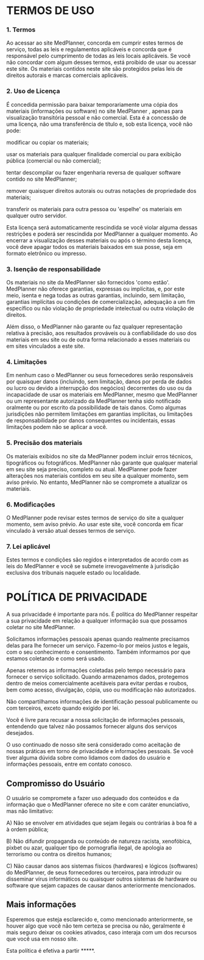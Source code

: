 # TERMOS DE USO

### 1. Termos 

Ao acessar ao site MedPlanner, concorda em cumprir estes termos de serviço, todas as leis e regulamentos aplicáveis e concorda que é responsável pelo cumprimento de todas as leis locais aplicáveis. Se você não concordar com algum desses termos, está proibido de usar ou acessar este site. Os materiais contidos neste site são protegidos pelas leis de direitos autorais e marcas comerciais aplicáveis. 

### 2. Uso de Licença 

É concedida permissão para baixar temporariamente uma cópia dos materiais (informações ou software) no site MedPlanner , apenas para visualização transitória pessoal e não comercial. Esta é a concessão de uma licença, não uma transferência de título e, sob esta licença, você não pode:  

modificar ou copiar os materiais;  

usar os materiais para qualquer finalidade comercial ou para exibição pública (comercial ou não comercial);  

tentar descompilar ou fazer engenharia reversa de qualquer software contido no site MedPlanner;  

remover quaisquer direitos autorais ou outras notações de propriedade dos materiais; 

transferir os materiais para outra pessoa ou 'espelhe' os materiais em qualquer outro servidor. 

Esta licença será automaticamente rescindida se você violar alguma dessas restrições e poderá ser rescindida por MedPlanner a qualquer momento. Ao encerrar a visualização desses materiais ou após o término desta licença, você deve apagar todos os materiais baixados em sua posse, seja em formato eletrônico ou impresso. 

### 3. Isenção de responsabilidade 

Os materiais no site da MedPlanner são fornecidos 'como estão'. MedPlanner não oferece garantias, expressas ou implícitas, e, por este meio, isenta e nega todas as outras garantias, incluindo, sem limitação, garantias implícitas ou condições de comercialização, adequação a um fim específico ou não violação de propriedade intelectual ou outra violação de direitos. 

Além disso, o MedPlanner não garante ou faz qualquer representação relativa à precisão, aos resultados prováveis ou à confiabilidade do uso dos materiais em seu site ou de outra forma relacionado a esses materiais ou em sites vinculados a este site. 

### 4. Limitações 

Em nenhum caso o MedPlanner ou seus fornecedores serão responsáveis por quaisquer danos (incluindo, sem limitação, danos por perda de dados ou lucro ou devido a interrupção dos negócios) decorrentes do uso ou da incapacidade de usar os materiais em MedPlanner, mesmo que MedPlanner ou um representante autorizado da MedPlanner tenha sido notificado oralmente ou por escrito da possibilidade de tais danos. Como algumas jurisdições não permitem limitações em garantias implícitas, ou limitações de responsabilidade por danos consequentes ou incidentais, essas limitações podem não se aplicar a você. 

### 5. Precisão dos materiais 

Os materiais exibidos no site da MedPlanner podem incluir erros técnicos, tipográficos ou fotográficos. MedPlanner não garante que qualquer material em seu site seja preciso, completo ou atual. MedPlanner pode fazer alterações nos materiais contidos em seu site a qualquer momento, sem aviso prévio. No entanto, MedPlanner não se compromete a atualizar os materiais. 

### 6. Modificações 

O MedPlanner pode revisar estes termos de serviço do site a qualquer momento, sem aviso prévio. Ao usar este site, você concorda em ficar vinculado à versão atual desses termos de serviço. 

### 7. Lei aplicável 

Estes termos e condições são regidos e interpretados de acordo com as leis do MedPlanner e você se submete irrevogavelmente à jurisdição exclusiva dos tribunais naquele estado ou localidade. 


# POLÍTICA DE PRIVACIDADE

A sua privacidade é importante para nós. É política do MedPlanner respeitar a sua privacidade em relação a qualquer informação sua que possamos coletar no site MedPlanner. 

Solicitamos informações pessoais apenas quando realmente precisamos delas para lhe fornecer um serviço. Fazemo-lo por meios justos e legais, com o seu conhecimento e consentimento. Também informamos por que estamos coletando e como será usado. 

Apenas retemos as informações coletadas pelo tempo necessário para fornecer o serviço solicitado. Quando armazenamos dados, protegemos dentro de meios comercialmente aceitáveis para evitar perdas e roubos, bem como acesso, divulgação, cópia, uso ou modificação não autorizados. 

Não compartilhamos informações de identificação pessoal publicamente ou com terceiros, exceto quando exigido por lei. 

Você é livre para recusar a nossa solicitação de informações pessoais, entendendo que talvez não possamos fornecer alguns dos serviços desejados. 

O uso continuado de nosso site será considerado como aceitação de nossas práticas em torno de privacidade e informações pessoais. Se você tiver alguma dúvida sobre como lidamos com dados do usuário e informações pessoais, entre em contato conosco. 

## Compromisso do Usuário 

O usuário se compromete a fazer uso adequado dos conteúdos e da informação que o MedPlanner oferece no site e com caráter enunciativo, mas não limitativo: 

A) Não se envolver em atividades que sejam ilegais ou contrárias à boa fé a à ordem pública; 

B) Não difundir propaganda ou conteúdo de natureza racista, xenofóbica, pixbet ou azar, qualquer tipo de pornografia ilegal, de apologia ao terrorismo ou contra os direitos humanos; 

C) Não causar danos aos sistemas físicos (hardwares) e lógicos (softwares) do MedPlanner, de seus fornecedores ou terceiros, para introduzir ou disseminar vírus informáticos ou quaisquer outros sistemas de hardware ou software que sejam capazes de causar danos anteriormente mencionados. 

## Mais informações 

Esperemos que esteja esclarecido e, como mencionado anteriormente, se houver algo que você não tem certeza se precisa ou não, geralmente é mais seguro deixar os cookies ativados, caso interaja com um dos recursos que você usa em nosso site. 

Esta política é efetiva a partir *****.
 
